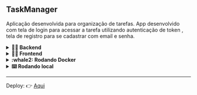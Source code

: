 ## TaskManager

Aplicação desenvolvida para organização de tarefas. App desenvolvido com tela de login para acessar a tarefa utilizando autenticação de token , tela de registro para se cadastrar com email e senha.

<details>
  <summary>
    <strong> 👩‍💻 Backend </strong>
  </summary>

  - Construição de uma _API Node Express_ utilizando o _Typescript_

  - Aplicação de arquitetura _MSC_ (Camada de Controller e Service)

  - Utilização do bando de dados **Postgres** com ORM **Prisma**

  - Criação de endpoints no padrão _REST_

  - Autenticação dos dados com token utilizando _JWT_

  > Documentação: [Clique aqui](https://github.com/Adriana-coderstar/taskManager/blob/main/backend/README.md)

</details>

<details>
  <summary>
    <strong> 👩‍💻 Frontend </strong>
  </summary>

  - Aplicação desenvolvida utilizando _React_ 

  - Requisição api com a biblioteca _Axios_ 

  - Estilização usando a lib _Styled-Components_
  
 > Dcoumentação: [Clique aqui](https://github.com/Adriana-coderstar/taskManager/blob/main/frontend/README.md)

</details>
  

<details>
  <summary>
    <strong> :whale2: Rodando Docker </strong>
  </summary>
  
  1. Clone o repositório
      - `git clone git@github.com:Adriana-coderstar/taskManager.git`
        
  2. Na pasta raíz do projeto no terminal utilizar o comando:
      - `docker-compose up -d --build`
  
  3. Url frontend:
      - ` http://localhost:3000`
   
</details>

<details>
  <summary>
    <strong> ⌨️ Rodando local </strong>
  </summary>
  
      
  1. Necessário ter __Node__ instalado.
  
  2. Instale as dependências backend
      - `cd backend`
      - `npm install`
    
  3. Configurando variável de ambiente:
      - Modificar o arquivo `.envExemple` para `.env`

      - Alterar DATABASE_URL="postegres://`USER`:`PASSWORD`@`HOST`:`PORT`/`NAME_DATABASE`"

  4. Dentro da pasta backend tem docker-compose.yml para rodar o banco de dados, nele é necessario configurar as environment conforme abaixo:
     -  POSTGRES_USER=`USER`
     -  POSTGRES_PASSWORD=`PASSWORD`
     -  POSTGRES_DB=`NAME_DATABASE`
     
  5. Rodar docker-compose do banco de dados:
     - `docker-compose up`
     
  6. Em outro terminal na pasta __backend__ rodar aplicação, esse comando automaticamente configura o __Prisma__ e roda as migratios conforme o script no package.json:
     - `npm start`
     
  7. Instale as dependências frontend:
      - `cd frontend`
      - `npm install`
    
  8. Rodar o comando:
      - `npm start`
    
  10. Url frontend: ` http://localhost:3000`
   
</details>

---

Deploy: :point_right: [Aqui](https://taskmanager-ams.netlify.app)


